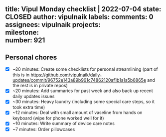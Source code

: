title:	Vipul Monday checklist | 2022-07-04
state:	CLOSED
author:	vipulnaik
labels:	
comments:	0
assignees:	vipulnaik
projects:	
milestone:	
number:	921
--
## Personal chores

- [x] ~20 minutes: Create some checklists for personal streamlining (part of this is in https://github.com/vipulnaik/daily-updates/commit/96752e143a89b961c74862120af1b1a1a5b6865e and the rest is in private repos)
- [x] ~20 minutes: Add summaries for past week and also back up recent daily updates issues
- [x] ~30 minutes: Heavy laundry (including some special care steps, so it took extra time) 
- [x] ~12 minutes: Deal with small amount of vaseline from hands on keyboard (wipe for phone worked well for it)
- [x] ~10 minutes: Write summary of device care notes 
- [x] ~7 minutes: Order pillowcases
